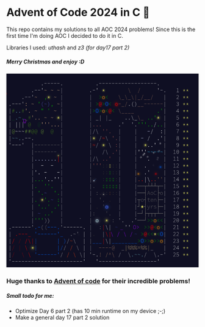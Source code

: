 # Advent of Code 2024 in C 🎄

This repo contains my solutions to all AOC 2024 problems! Since this is the first time I'm doing AOC I decided to do it in C.

Libraries I used: *uthash* and *z3 (for day17 part 2)*

##### Merry Christmas and enjoy :D

![Advent of Code 2024 Calendar](./calendar.gif)




### Huge thanks to [Advent of code](adventofcode.com) for their incredible problems!

##### Small todo for me:
- Optimize Day 6 part 2 (has 10 min runtime on my device ;-;)
- Make a general day 17 part 2 solution
